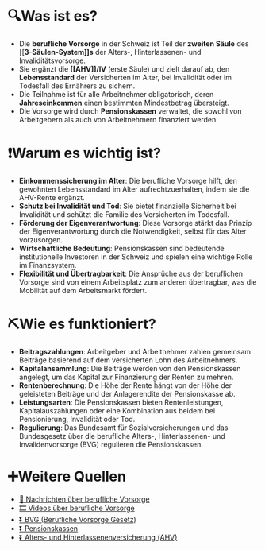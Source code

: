 # 🔍Was ist es?
- Die **berufliche Vorsorge** in der Schweiz ist Teil der **zweiten Säule** des [[**3-Säulen-System]]s** der Alters-, Hinterlassenen- und Invaliditätsvorsorge.
- Sie ergänzt die **[[AHV]]/IV** (erste Säule) und zielt darauf ab, den **Lebensstandard** der Versicherten im Alter, bei Invalidität oder im Todesfall des Ernährers zu sichern.
- Die Teilnahme ist für alle Arbeitnehmer obligatorisch, deren **Jahreseinkommen** einen bestimmten Mindestbetrag übersteigt.
- Die Vorsorge wird durch **Pensionskassen** verwaltet, die sowohl von Arbeitgebern als auch von Arbeitnehmern finanziert werden.

# ❗Warum es wichtig ist?
- **Einkommenssicherung im Alter**: Die berufliche Vorsorge hilft, den gewohnten Lebensstandard im Alter aufrechtzuerhalten, indem sie die AHV-Rente ergänzt.
- **Schutz bei Invalidität und Tod**: Sie bietet finanzielle Sicherheit bei Invalidität und schützt die Familie des Versicherten im Todesfall.
- **Förderung der Eigenverantwortung**: Diese Vorsorge stärkt das Prinzip der Eigenverantwortung durch die Notwendigkeit, selbst für das Alter vorzusorgen.
- **Wirtschaftliche Bedeutung**: Pensionskassen sind bedeutende institutionelle Investoren in der Schweiz und spielen eine wichtige Rolle im Finanzsystem.
- **Flexibilität und Übertragbarkeit**: Die Ansprüche aus der beruflichen Vorsorge sind von einem Arbeitsplatz zum anderen übertragbar, was die Mobilität auf dem Arbeitsmarkt fördert.

# ⛏Wie es funktioniert?
- **Beitragszahlungen**: Arbeitgeber und Arbeitnehmer zahlen gemeinsam Beiträge basierend auf dem versicherten Lohn des Arbeitnehmers.
- **Kapitalansammlung**: Die Beiträge werden von den Pensionskassen angelegt, um das Kapital zur Finanzierung der Renten zu mehren.
- **Rentenberechnung**: Die Höhe der Rente hängt von der Höhe der geleisteten Beiträge und der Anlagerendite der Pensionskasse ab.
- **Leistungsarten**: Die Pensionskassen bieten Rentenleistungen, Kapitalauszahlungen oder eine Kombination aus beidem bei Pensionierung, Invalidität oder Tod.
- **Regulierung**: Das Bundesamt für Sozialversicherungen und das Bundesgesetz über die berufliche Alters-, Hinterlassenen- und Invalidenvorsorge (BVG) regulieren die Pensionskassen.

# ➕Weitere Quellen
- [📄 Nachrichten über berufliche Vorsorge](https://www.google.ch/search?q=berufliche+Vorsorge+Schweiz&tbm=nws)
- [🎞 Videos über berufliche Vorsorge](https://www.google.ch/search?q=berufliche+Vorsorge+Schweiz&tbm=vid)
- [⏬ BVG (Berufliche Vorsorge Gesetz)](https://www.google.ch/search?q=BVG+Schweiz)
- [⏬ Pensionskassen](https://www.google.ch/search?q=Pensionskassen+Schweiz)
- [⏬ Alters- und Hinterlassenenversicherung (AHV)](https://www.google.ch/search?q=AHV+Schweiz)